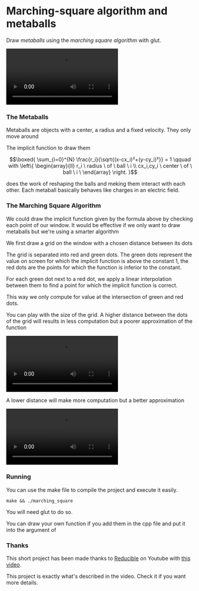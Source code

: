 # Marching-square algorithm and metaballs

Draw *metaballs* using the *marching square algorithm* with glut.


![til](gifs/metaballs_grid16.mp4)

### The Metaballs

Metaballs are objects with a center, a radius and a fixed velocity. They only move around

The implicit function to draw them 

```math
\boxed{
\sum_{i=0}^{N} \frac{r_i}{\sqrt{(x-cx_i)²+(y-cy_i)²}} = 1 \qquad with \left\{
                \begin{array}{ll}
                  r_i \ radius \ of \ ball \ i \\
                  cx_i,cy_i \ center \ of \ ball \ i \
                \end{array}
              \right.
}
```

does the work of reshaping the balls and meking them interact with each other. Each metaball basically behaves like charges in an electric field.


### The Marching Square Algorithm

We could draw the implicit function given by the formula above by checking each point of our window. It would be effective if we only want to draw metaballs but we're using a smarter algorithm

We first draw a grid on the window with a chosen distance between its dots

The grid is separated into red and green dots. The green dots represent the value on screen for which the implicit function is above the constant 1, the red dots are the points for which the function is inferior to the constant. 

For each green dot next to a red dot, we apply a linear interpolation between them to find a point for which the implicit function is correct. 

This way we only compute for value at the intersection of green and red dots.


You can play with the size of the grid. A higher distance between the dots of the grid will results in less computation but a poorer approximation of the function

![til](gifs/metaballs_grid64.mp4)

A lower distance will make more computation but a better approximation


![til](gifs/metaballs_grid8.mp4)


### Running 

You can use the make file to compile the project and execute it easily.

```make && ./marching_square```

 You will need glut to do so.
 
 You can draw your own function if you add them in the cpp file and put it into the argument of 

### Thanks

This short project has been made thanks to [Reducible](https://www.youtube.com/c/Reducible) on Youtube with [this video](https://www.youtube.com/watch?v=6oMZb3yP_H8).

This project is exactly what's described in the video. Check it if you want more details.


